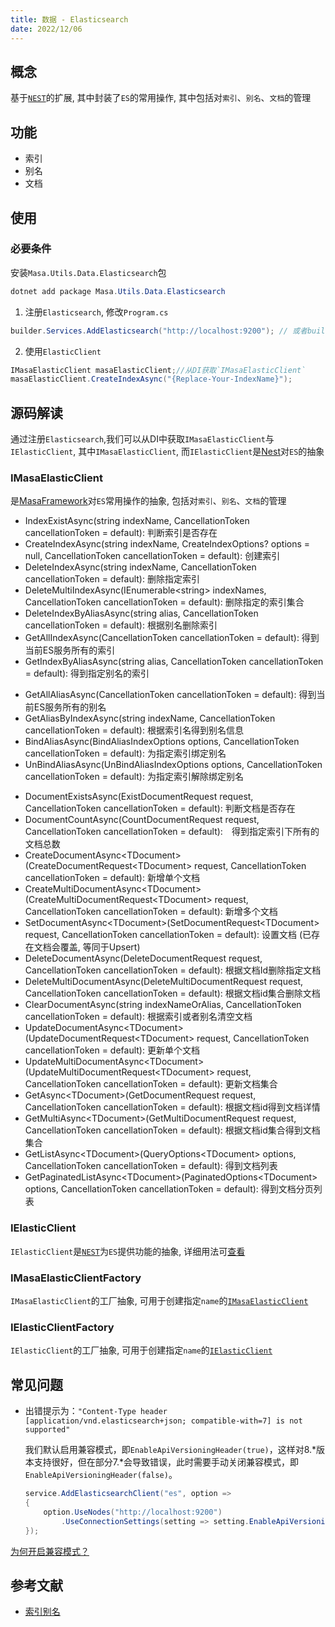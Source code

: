 ```yaml
---
title: 数据 - Elasticsearch
date: 2022/12/06
---
```


## 概念

基于[`NEST`](https://www.nuget.org/packages/NEST)的扩展, 其中封装了`ES`的常用操作, 其中包括对`索引`、`别名`、`文档`的管理

## 功能

* 索引
* 别名
* 文档

## 使用

### 必要条件

安装`Masa.Utils.Data.Elasticsearch`包

``` Powershell
dotnet add package Masa.Utils.Data.Elasticsearch
```

1. 注册`Elasticsearch`, 修改`Program.cs`

``` C#
builder.Services.AddElasticsearch("http://localhost:9200"); // 或者builder.Services.AddElasticsearchClient("http://localhost:9200");
```

2. 使用`ElasticClient`

``` C#
IMasaElasticClient masaElasticClient;//从DI获取`IMasaElasticClient`
masaElasticClient.CreateIndexAsync("{Replace-Your-IndexName}");
```

## 源码解读

通过注册`Elasticsearch`,我们可以从DI中获取`IMasaElasticClient`与`IElasticClient`, 其中`IMasaElasticClient`, 而`IElasticClient`是[Nest](https://www.nuget.org/packages/NEST)对`ES`的抽象

### IMasaElasticClient

是[MasaFramework](https://github.com/masastack/MASA.Framework)对`ES`常用操作的抽象, 包括对`索引`、`别名`、`文档`的管理

<!-- 索引 -->
* IndexExistAsync(string indexName, CancellationToken cancellationToken = default): 判断索引是否存在
* CreateIndexAsync(string indexName, CreateIndexOptions? options = null, CancellationToken cancellationToken = default): 创建索引
* DeleteIndexAsync(string indexName, CancellationToken cancellationToken = default): 删除指定索引
* DeleteMultiIndexAsync(IEnumerable\<string\> indexNames, CancellationToken cancellationToken = default): 删除指定的索引集合
* DeleteIndexByAliasAsync(string alias, CancellationToken cancellationToken = default): 根据别名删除索引
* GetAllIndexAsync(CancellationToken cancellationToken = default): 得到当前ES服务所有的索引
* GetIndexByAliasAsync(string alias, CancellationToken cancellationToken = default): 得到指定别名的索引
<!-- 别名 -->
* GetAllAliasAsync(CancellationToken cancellationToken = default): 得到当前ES服务所有的别名
* GetAliasByIndexAsync(string indexName, CancellationToken cancellationToken = default): 根据索引名得到别名信息
* BindAliasAsync(BindAliasIndexOptions options, CancellationToken cancellationToken = default): 为指定索引绑定别名
* UnBindAliasAsync(UnBindAliasIndexOptions options, CancellationToken cancellationToken = default): 为指定索引解除绑定别名
<!-- 文档 -->
* DocumentExistsAsync(ExistDocumentRequest request, CancellationToken cancellationToken = default): 判断文档是否存在
* DocumentCountAsync(CountDocumentRequest request, CancellationToken cancellationToken = default):　得到指定索引下所有的文档总数
* CreateDocumentAsync\<TDocument\>(CreateDocumentRequest\<TDocument\> request, CancellationToken cancellationToken = default): 新增单个文档
* CreateMultiDocumentAsync\<TDocument\>(CreateMultiDocumentRequest\<TDocument\> request, CancellationToken cancellationToken = default): 新增多个文档
* SetDocumentAsync\<TDocument\>(SetDocumentRequest\<TDocument\> request, CancellationToken cancellationToken = default): 设置文档 (已存在文档会覆盖, 等同于Upsert)
* DeleteDocumentAsync(DeleteDocumentRequest request, CancellationToken cancellationToken = default): 根据文档Id删除指定文档
* DeleteMultiDocumentAsync(DeleteMultiDocumentRequest request, CancellationToken cancellationToken = default): 根据文档id集合删除文档
* ClearDocumentAsync(string indexNameOrAlias, CancellationToken cancellationToken = default): 根据索引或者别名清空文档
* UpdateDocumentAsync\<TDocument\>(UpdateDocumentRequest\<TDocument\> request, CancellationToken cancellationToken = default): 更新单个文档
* UpdateMultiDocumentAsync\<TDocument\>(UpdateMultiDocumentRequest\<TDocument\> request, CancellationToken cancellationToken = default): 更新文档集合
* GetAsync\<TDocument\>(GetDocumentRequest request, CancellationToken cancellationToken = default): 根据文档id得到文档详情
* GetMultiAsync\<TDocument\>(GetMultiDocumentRequest request, CancellationToken cancellationToken = default): 根据文档id集合得到文档集合
* GetListAsync\<TDocument\>(QueryOptions\<TDocument\> options, CancellationToken cancellationToken = default): 得到文档列表
* GetPaginatedListAsync\<TDocument\>(PaginatedOptions\<TDocument\> options, CancellationToken cancellationToken = default): 得到文档分页列表

### IElasticClient

`IElasticClient`是[`NEST`](https://github.com/elastic/elasticsearch-net)为`ES`提供功能的抽象, 详细用法可[查看](https://www.elastic.co/guide/en/elasticsearch/client/net-api/7.17/elasticsearch-net-getting-started.html)

### IMasaElasticClientFactory

`IMasaElasticClient`的工厂抽象, 可用于创建指定`name`的[`IMasaElasticClient`](#IMasaElasticClient)

### IElasticClientFactory

`IElasticClient`的工厂抽象, 可用于创建指定`name`的[`IElasticClient`](#IElasticClient)

## 常见问题

* 出错提示为：`"Content-Type header [application/vnd.elasticsearch+json; compatible-with=7] is not supported"`

    我们默认启用兼容模式，即`EnableApiVersioningHeader(true)`，这样对8.*版本支持很好，但在部分7.*会导致错误，此时需要手动关闭兼容模式，即`EnableApiVersioningHeader(false)`。

    ``` C#
    service.AddElasticsearchClient("es", option =>
    {
        option.UseNodes("http://localhost:9200")
            .UseConnectionSettings(setting => setting.EnableApiVersioningHeader(false));
    });
    ```

[为何开启兼容模式？](https://github.com/elastic/elasticsearch-net/issues/6154)

## 参考文献

* [索引别名](https://www.elastic.co/guide/cn/elasticsearch/guide/current/index-aliases.html)